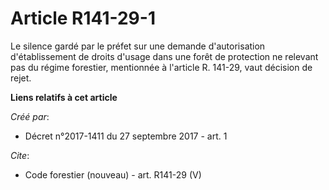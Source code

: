# Article R141-29-1

Le silence gardé par le préfet sur une demande d'autorisation d'établissement de droits d'usage dans une forêt de protection
ne relevant pas du régime forestier, mentionnée à l'article R. 141-29, vaut décision de rejet.

**Liens relatifs à cet article**

_Créé par_:

  - Décret n°2017-1411 du 27 septembre 2017 - art. 1

_Cite_:

  - Code forestier (nouveau) - art. R141-29 (V)
